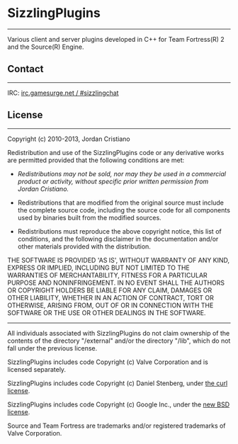
# SizzlingPlugins
- - -

Various client and server plugins developed in C++ for Team Fortress(R) 2 and the Source(R) Engine.


## Contact
- - -

IRC: [irc.gamesurge.net / #sizzlingchat](irc://irc.gamesurge.net/sizzlingchat)


## License 
- - -

Copyright (c) 2010-2013, Jordan Cristiano  
<jordan DOT first six letters of last name AT gmail DOT com>

Redistribution and use of the SizzlingPlugins code or any derivative
works are permitted provided that the following conditions are met:

* _Redistributions may not be sold, nor may they be used in a commercial
product or activity, without specific prior written permission from
Jordan Cristiano._
 
* Redistributions that are modified from the original source must include
the complete source code, including the source code for all components
used by binaries built from the modified sources.

* Redistributions must reproduce the above copyright notice, this list
of conditions, and the following disclaimer in the documentation and/or
other materials provided with the distribution.

THE SOFTWARE IS PROVIDED 'AS IS', WITHOUT WARRANTY OF ANY KIND,
EXPRESS OR IMPLIED, INCLUDING BUT NOT LIMITED TO THE WARRANTIES OF
MERCHANTABILITY, FITNESS FOR A PARTICULAR PURPOSE AND NONINFRINGEMENT.
IN NO EVENT SHALL THE AUTHORS OR COPYRIGHT HOLDERS BE LIABLE FOR ANY
CLAIM, DAMAGES OR OTHER LIABILITY, WHETHER IN AN ACTION OF CONTRACT,
TORT OR OTHERWISE, ARISING FROM, OUT OF OR IN CONNECTION WITH THE
SOFTWARE OR THE USE OR OTHER DEALINGS IN THE SOFTWARE.

- - -
All individuals associated with SizzlingPlugins do not claim ownership of 
the contents of the directory "/external" and/or the directory "/lib",
which do not fall under the previous license.

SizzlingPlugins includes code Copyright (c) Valve Corporation and is licensed separately.

SizzlingPlugins includes code Copyright (c) Daniel Stenberg, under [the curl license](http://curl.haxx.se/docs/copyright.html).

SizzlingPlugins includes code Copyright (c) Google Inc., under the [new BSD license](http://opensource.org/licenses/BSD-3-Clause).

Source and Team Fortress are trademarks and/or registered trademarks of Valve Corporation.
